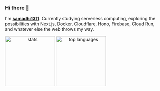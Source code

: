 <div>
<h3 align='left'>Hi there 🫡</h3>
  <p>I'm <b><a href="https://github.com/samadhi1311">samadhi1311</a></b>. Currently studying serverless computing, exploring the possibilities with Next.js, Docker, Cloudflare, Hono, Firebase, Cloud Run, and whatever else the web throws my way.</p>
</div>

<div align='center' width='100'>

<img src='https://my-github-stats-omega.vercel.app/api?username=samadhi1311&theme=material-palenight&show_icons=true&hide_border=true&count_private=true' alt='stats' align='left' height='160px' />
<img src='https://my-github-stats-omega.vercel.app/api/top-langs/?username=samadhi1311&theme=material-palenight&show_icons=true&hide_border=true&layout=compact&size_weight=0.5&count_weight=0.5' alt='top languages' align='left' height='160px' />
  
</div>
